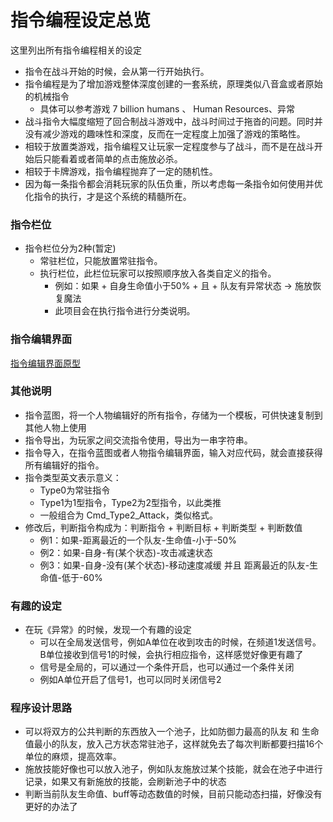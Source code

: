 # 指令编程设定总览
这里列出所有指令编程相关的设定

- 指令在战斗开始的时候，会从第一行开始执行。
- 指令编程是为了增加游戏整体深度创建的一套系统，原理类似八音盒或者原始的机械指令
    - 具体可以参考游戏 7 billion humans 、 Human Resources、异常
- 战斗指令大幅度缩短了回合制战斗游戏中，战斗时间过于拖沓的问题。同时并没有减少游戏的趣味性和深度，反而在一定程度上加强了游戏的策略性。
- 相较于放置类游戏，指令编程又让玩家一定程度参与了战斗，而不是在战斗开始后只能看着或者简单的点击施放必杀。
- 相较于卡牌游戏，指令编程抛弃了一定的随机性。
- 因为每一条指令都会消耗玩家的队伍负重，所以考虑每一条指令如何使用并优化指令的执行，才是这个系统的精髓所在。

### 指令栏位
- 指令栏位分为2种(暂定)
    - 常驻栏位，只能放置常驻指令。
    - 执行栏位，此栏位玩家可以按照顺序放入各类自定义的指令。
        - 例如：如果 + 自身生命值小于50% + 且 + 队友有异常状态 -> 施放恢复魔法
        - 此项目会在执行指令进行分类说明。

### 指令编辑界面
[指令编辑界面原型](https://modao.cc/app/2d8747b6f528cba93779cb95ef8810661cc00433?simulator_type=device&sticky)

### 其他说明
- 指令蓝图，将一个人物编辑好的所有指令，存储为一个模板，可供快速复制到其他人物上使用
- 指令导出，为玩家之间交流指令使用，导出为一串字符串。
- 指令导入，在指令蓝图或者人物指令编辑界面，输入对应代码，就会直接获得所有编辑好的指令。
- 指令类型英文表示意义：
    - Type0为常驻指令
    - Type1为1型指令，Type2为2型指令，以此类推
    - 一般组合为 Cmd_Type2_Attack，类似格式。
- 修改后，判断指令构成为：判断指令 + 判断目标 + 判断类型 + 判断数值
    - 例1：如果-距离最近的一个队友-生命值-小于-50%
    - 例2：如果-自身-有(某个状态)-攻击减速状态
    - 例3：如果-自身-没有(某个状态)-移动速度减缓 并且 距离最近的队友-生命值-低于-60%

### 有趣的设定
- 在玩《异常》的时候，发现一个有趣的设定
    - 可以在全局发送信号，例如A单位在收到攻击的时候，在频道1发送信号。B单位接收到信号1的时候，会执行相应指令，这样感觉好像更有趣了
    - 信号是全局的，可以通过一个条件开启，也可以通过一个条件关闭
    - 例如A单位开启了信号1，也可以同时关闭信号2

### 程序设计思路
- 可以将双方的公共判断的东西放入一个池子，比如防御力最高的队友 和 生命值最小的队友，放入己方状态常驻池子，这样就免去了每次判断都要扫描16个单位的麻烦，提高效率。
- 施放技能好像也可以放入池子，例如队友施放过某个技能，就会在池子中进行记录，如果又有新施放的技能，会刷新池子中的状态
- 判断当前队友生命值、buff等动态数值的时候，目前只能动态扫描，好像没有更好的办法了